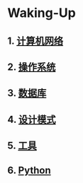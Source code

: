 # Waking-Up

## 1. [计算机网络](./Computer%20Network.md)


## 2. [操作系统](./Operating%20Systems.md)


## 3. [数据库](./Database.md)


## 4. [设计模式](./Design%20Pattern.md)


## 5. [工具](./Git-ComdLine-REST.md)


## 6. [Python](./Python%20Handbook.md)

